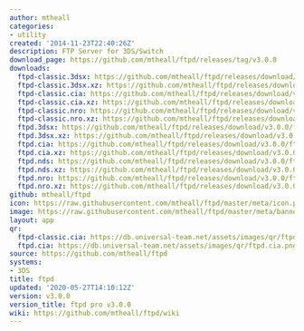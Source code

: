 ```yaml
---
author: mtheall
categories:
- utility
created: '2014-11-23T22:40:26Z'
description: FTP Server for 3DS/Switch
download_page: https://github.com/mtheall/ftpd/releases/tag/v3.0.0
downloads:
  ftpd-classic.3dsx: https://github.com/mtheall/ftpd/releases/download/v3.0.0/ftpd-classic.3dsx
  ftpd-classic.3dsx.xz: https://github.com/mtheall/ftpd/releases/download/v3.0.0/ftpd-classic.3dsx.xz
  ftpd-classic.cia: https://github.com/mtheall/ftpd/releases/download/v3.0.0/ftpd-classic.cia
  ftpd-classic.cia.xz: https://github.com/mtheall/ftpd/releases/download/v3.0.0/ftpd-classic.cia.xz
  ftpd-classic.nro: https://github.com/mtheall/ftpd/releases/download/v3.0.0/ftpd-classic.nro
  ftpd-classic.nro.xz: https://github.com/mtheall/ftpd/releases/download/v3.0.0/ftpd-classic.nro.xz
  ftpd.3dsx: https://github.com/mtheall/ftpd/releases/download/v3.0.0/ftpd.3dsx
  ftpd.3dsx.xz: https://github.com/mtheall/ftpd/releases/download/v3.0.0/ftpd.3dsx.xz
  ftpd.cia: https://github.com/mtheall/ftpd/releases/download/v3.0.0/ftpd.cia
  ftpd.cia.xz: https://github.com/mtheall/ftpd/releases/download/v3.0.0/ftpd.cia.xz
  ftpd.nds: https://github.com/mtheall/ftpd/releases/download/v3.0.0/ftpd.nds
  ftpd.nds.xz: https://github.com/mtheall/ftpd/releases/download/v3.0.0/ftpd.nds.xz
  ftpd.nro: https://github.com/mtheall/ftpd/releases/download/v3.0.0/ftpd.nro
  ftpd.nro.xz: https://github.com/mtheall/ftpd/releases/download/v3.0.0/ftpd.nro.xz
github: mtheall/ftpd
icon: https://raw.githubusercontent.com/mtheall/ftpd/master/meta/icon.png
image: https://raw.githubusercontent.com/mtheall/ftpd/master/meta/banner.png
layout: app
qr:
  ftpd-classic.cia: https://db.universal-team.net/assets/images/qr/ftpd-classic.cia.png
  ftpd.cia: https://db.universal-team.net/assets/images/qr/ftpd.cia.png
source: https://github.com/mtheall/ftpd
systems:
- 3DS
title: ftpd
updated: '2020-05-27T14:10:12Z'
version: v3.0.0
version_title: ftpd pro v3.0.0
wiki: https://github.com/mtheall/ftpd/wiki
---
```

